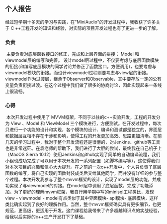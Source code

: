 ## 个人报告

​	经过短学期十多天的学习与实践，在"MiniAudio"的开发过程中，我收获了许多关于 C ++工程开发的知识和经验，对实际的项目开发过程也有了更进一步的了解。

### 负责

​	主要负责对底层函数接口的修正，完成和上层界面的拼接；
  Model 和 viewmodel层的编写和完善。
设计model层过程中，不仅要考虑与底层函数模块的衔接(和编写底层模块的同学讨论并修正了函数接口，方便调用)，也要考虑与viewmodel模块的衔接。而设计viewmodel过程则要考虑与view层的衔接。viewmodel作为过渡层，继承于Observer和Observable，其中要存放一定的公有变量负责衔接过渡。在这个过程中我们做了很多的协商讨论，因此实现起来一条线上很流畅。

### 心得

​	本次开发过程中使用了 MVVM框架，不同于以往的c++实验开发，工程的开发分为 View 、Model 和 ViewModel 三个模块进行，方便测试。在开发过程中，每次只进行一个功能的设计和实现，各个模块的设计、编译和测试都是独立的，界面层和数据层互相不存在干涉和影响，使得工程的开发更加高效、思路更加清晰。
​	在前几天的学习过程中，我对于整个开发流程还是很懵的，对Jenkins、github等工具也是非常迷茫。在袁老师的帮助下，我们进行了大胆的尝试，最终我在自己机子上（MacOS Sierra 10.12）使用Jenkins和github实现了简单的自动编译流程，我们小组也成功完成了可以用于本次开发的一系列配置（如脚本编写等），这使得我们对本次项目的兴趣和信心大大提升。
​	在之前的一次c++开发中，个人只负责了底层函数的编写，将自己实现的函数封装成类后交给其他同学，而并没有详细的参与整个过程。本次开发我参与了整个mvvm框架的设计，实现了model层的功能，并成功实现了与viewmodel的对接。在model层中调用了底层函数，完成了功能添加。为了更好的理解mvvm框架，我自行用学期中写的minisql工程类比，发现view - viewmodel - model有点类似于其中界面模块- api模块- 底层模块，这样类比确实起到了良好的理解作用。当然，整个mvvm框架确实具有更多细节，也更规范，更高级，更适用于开发。
​	这门课程给我带来了许多超越知识点的实战经验，给我以后实际的c++生产开发打下了基础。
